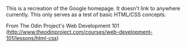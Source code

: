 This is a recreation of the Google homepage. It doesn't link to anywhere currently. This only serves as a test of basic HTML/CSS concepts.

From The Odin Project's Web Development 101 (http://www.theodinproject.com/courses/web-development-101/lessons/html-css)
